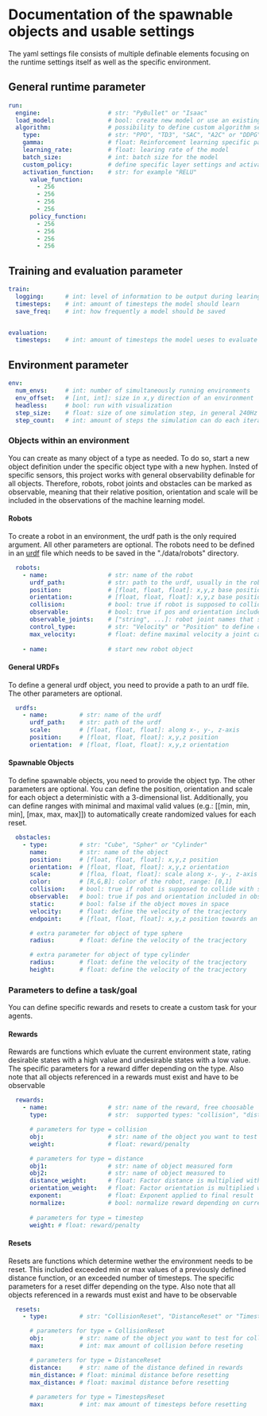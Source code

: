 # Documentation of the spawnable objects and usable settings
The yaml settings file consists of multiple definable elements focusing on the runtime settings itself as well as the specific environment. 

## General runtime parameter 
```yaml
run:
  engine:                   # str: "PyBullet" or "Isaac"
  load_model:               # bool: create new model or use an existing one 
  algorithm:                # possibility to define custom algorithm settings. Otherwise a default is used
    type:                   # str: "PPO", "TD3", "SAC", "A2C" or "DDPG"
    gamma:                  # float: Reinforcement learning specific parameter
    learning_rate:          # float: learing rate of the model
    batch_size:             # int: batch size for the model
    custom_policy:          # define specific layer settings and activation function
    activation_function:    # str: for example "RELU"
      value_function:
        - 256
        - 256
        - 256
        - 256
      policy_function:
        - 256
        - 256
        - 256
        - 256
```

## Training and evaluation parameter
```yaml 
train:  	
  logging:      # int: level of information to be output during learing 0, 1, 2, ...
  timesteps:    # int: amount of timesteps the model should learn
  save_freq:    # int: how frequently a model should be saved


evaluation:
  timesteps:    # int: amount of timesteps the model ueses to evaluate
```

## Environment parameter
```yaml 
env:
  num_envs:     # int: number of simultaneously running environments
  env_offset:   # [int, int]: size in x,y direction of an environment
  headless:     # bool: run with visualization
  step_size:    # float: size of one simulation step, in general 240Hz = 1/240
  step_count:   # int: amount of steps the simulation can do each iteration
```

### Objects within an environment
You can create as many object of a type as needed. To do so, start a new object definition under the specific object type with a new hyphen. Insted of specific sensors, this project works with general observability definable for all objects. Therefore, robots, robot joints and obstacles can be marked as observable, meaning that their relative position, orientation and scale will be included in the observations of the machine learning model.

#### Robots
To create a robot in an environment, the urdf path is the only required argument. All other parameters are optional. The robots need to be defined in an [urdf](http://wiki.ros.org/urdf) file which needs to be saved in the "./data/robots" directory.
```yaml 
  robots:
    - name:                 # str: name of the robot  
      urdf_path:            # str: path to the urdf, usually in the robots folder
      position:             # [float, float, float]: x,y,z base position of the robot
      orientation:          # [float, float, float]: x,y,z base position of the robot
      collision:            # bool: true if robot is supposed to collide with surroundings
      observable:           # bool: true if pos and orientation included in observations for training
      observable_joints:    # ["string", ...]: robot joint names that should be observerd
      control_type:         # str: "Velocity" or "Position" to define control type
      max_velocity:         # float: define maximal velocity a joint can be moved by 
    
    - name:                 # start new robot object
```

#### General URDFs
To define a general urdf object, you need to provide a path to an urdf file. The other parameters are optional. 
```yaml 
  urdfs:
    - name:         # str: name of the urdf
      urdf_path:    # str: path of the urdf
      scale:        # [float, float, float]: along x-, y-, z-axis
      position:     # [float, float, float]: x,y,z position
      orientation:  # [float, float, float]: x,y,z orientation
```  

#### Spawnable Objects
To define spawnable objects, you need to provide the object typ. The other parameters are optional. You can define the position, orientation and scale for each object a deterministic with a 3-dimensional list. Additionally, you can define ranges with minimal and maximal valid values (e.g.: [[min, min, min], [max, max, max]]) to automatically create randomized values for each reset.
```yaml 
  obstacles:
    - type:         # str: "Cube", "Spher" or "Cylinder"
      name:         # str: name of the object
      position:     # [float, float, float]: x,y,z position
      orientation:  # [float, float, float]: x,y,z orientation
      scale:        # [floa, float, float]: scale along x-, y-, z-axis 
      color:        # [R,G,B]: color of the robot, range: [0,1]
      collision:    # bool: true if robot is supposed to collide with surroundings
      observable:   # bool: true if pos and orientation included in observations for training
      static:       # bool: false if the object moves in space 
      velocity:     # float: define the velocity of the tracjectory  
      endpoint:     # [float, float, float]: x,y,z position towards an object moves

      # extra parameter for object of type sphere
      radius:       # float: define the velocity of the tracjectory  

      # extra parameter for object of type cylinder
      radius:       # float: define the velocity of the tracjectory  
      height:       # float: define the velocity of the tracjectory  
```  

### Parameters to define a task/goal
You can define specific rewards and resets to create a custom task for your agents.

#### Rewards
Rewards are functions which evluate the current environment state, rating desirable states with a high value and undesirable states with a low value. The specific parameters for a reward differ depending on the type. Also note that all objects referenced in a rewards must exist and have to be observable
```yaml 
  rewards:
    - name:                 # str: name of the reward, free choosable 
      type:                 # str:  supported types: "collision", "distance" or "timestep"

      # parameters for type = collision 
      obj:                  # str: name of the object you want to test for collision 
      weight:               # float: reward/penalty

      # parameters for type = distance  
      obj1:                 # str: name of object measured form   
      obj2:                 # str: name of object measured to
      distance_weight:      # float: Factor distance is multiplied with
      orientation_weight:   # float: Factor orientation is multiplied with
      exponent:             # float: Exponent applied to final result
      normalize:            # bool: normalize reward depending on current pos relative to beginning pos
    
      # parameters for type = timestep
      weight: # float: reward/penalty
``` 

#### Resets
Resets are functions which determine wether the environment needs to be reset. This included exceeded min or max values of a previously defined distance function, or an exceeded number of timesteps. The specific parameters for a reset differ depending on the type. Also note that all objects referenced in a rewards must exist and have to be observable
```yaml 
  resets:  
    - type:         # str: "CollisionReset", "DistanceReset" or "TimestepsReset"

      # parameters for type = CollisionReset 
      obj:          # str: name of the object you want to test for collision 
      max:          # int: max amount of collision before reseting

      # parameters for type = DistanceReset 
      distance:     # str: name of the distance defined in rewards 
      min_distance: # float: minimal distance before resetting
      max_distance: # float: maximal distance before resetting
      
      # parameters for type = TimestepsReset 
      max:          # int: max amount of timesteps before resetting
``` 
